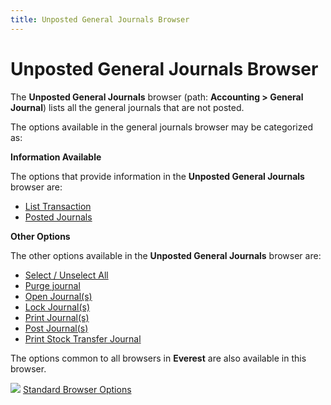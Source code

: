 ```yaml
---
title: Unposted General Journals Browser
---
```


# Unposted General Journals Browser


The **Unposted General Journals**  browser (path: **Accounting &gt; General 
 Journal**) lists all the general journals that are not posted.


The options available in the general journals browser may be categorized  as:


**Information Available**


The options that provide information in the **Unposted 
 General Journals** browser are:

- [List  Transaction]({{site.acc_baseurl}}/misc/transactions_general_journals_browser_otpion.html)
- [Posted  Journals]({{site.acc_baseurl}}/misc/posted_journals_general_journals_browser_option.html)



**Other Options**


The other options available in the **Unposted 
 General Journals** browser are:

- [Select  / Unselect  All]({{site.acc_baseurl}}/misc/select_unselect_all_general_journals_browser_option.html)
- [Purge  journal]({{site.acc_baseurl}}/general-journals/processes/voiding_general_journals.html)
- [Open  Journal(s)]({{site.acc_baseurl}}/general-journals/processes/common-jrnl-proc/close_open_a_general_journal.html)
- [Lock  Journal(s)]({{site.acc_baseurl}}/general-journals/processes/common-jrnl-proc/close_open_a_general_journal.html)
- [Print  Journal(s)]({{site.acc_baseurl}}/general-journals/processes/common-jrnl-proc/printing_general_journals.html)
- [Post  Journal(s)]({{site.acc_baseurl}}/general-journals/processes/common-jrnl-proc/posting_general_journals.html)
- [Print  Stock Transfer Journal]({{site.acc_baseurl}}/misc/print_stock_transfer_journal_general_journals_browser_option.html)



The options common to all browsers in **Everest**  are also available in this browser.


![]({{site.acc_baseurl}}/img/lens.gif) [Standard  Browser Options]({{site.wwe_chm}}/everest-client/ui/browsers/standard_browser_options.html)
